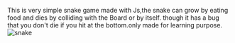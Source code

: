 This is very simple snake game made with Js,the snake can grow by eating food and dies by colliding with the Board or by itself. though it has a bug that you don't die
if you hit at the bottom.only made for learning purpose.
![snake](https://user-images.githubusercontent.com/121849298/221851484-8b7df138-d982-488c-a27e-26e767db442d.png)
